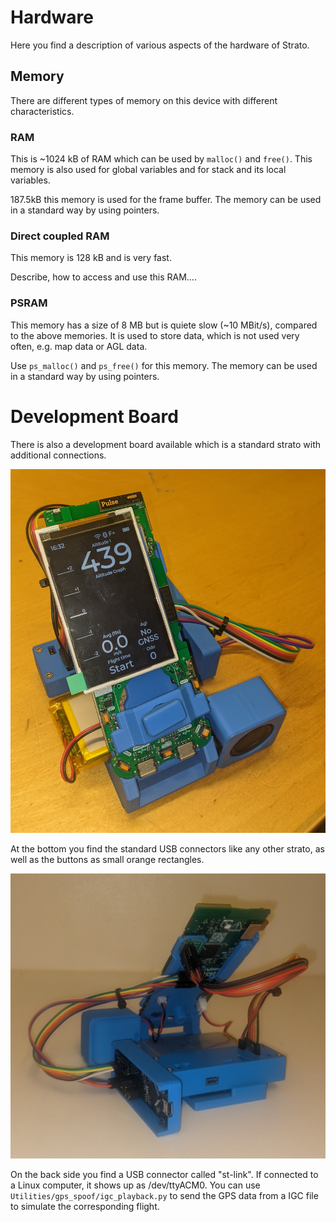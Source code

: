 # Hardware

Here you find a description of various aspects of the hardware of
Strato.

## Memory

There are different types of memory on this device with different
characteristics.

### RAM

This is ~1024 kB of RAM which can be used by `malloc()` and
`free()`. This memory is also used for global variables and for stack
and its local variables.

187.5kB this memory is used for the frame buffer. The memory can be
used in a standard way by using pointers.

### Direct coupled RAM

This memory is 128 kB and is very fast.

Describe, how to access and use this RAM....

### PSRAM

This memory has a size of 8 MB but is quiete slow (~10 MBit/s),
compared to the above memories. It is used to store data, which is not
used very often, e.g. map data or AGL data.

Use `ps_malloc()` and `ps_free()` for this memory. The memory can be
used in a standard way by using pointers.

# Development Board

There is also a development board available which is a standard strato
with additional connections.

![Dev board front](dev-board-front.jpg)

At the bottom you find the standard USB connectors like any other
strato, as well as the buttons as small orange rectangles.

![Dev board front](dev-board-back.jpg)

On the back side you find a USB connector called "st-link". If
connected to a Linux computer, it shows up as /dev/ttyACM0. You can
use `Utilities/gps_spoof/igc_playback.py` to send the GPS data from a
IGC file to simulate the corresponding flight.

